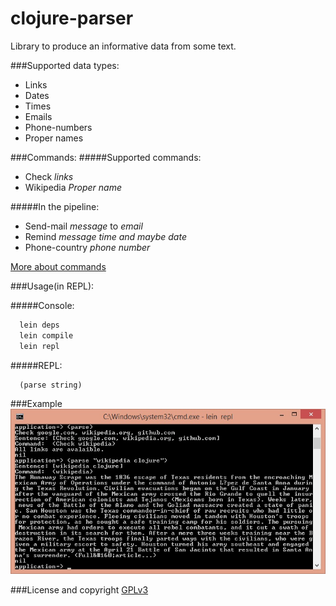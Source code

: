 # clojure-parser
Library to produce an informative data from some text.

###Supported data types:
 - Links
 - Dates
 - Times
 - Emails
 - Phone-numbers
 - Proper names

###Commands:
#####Supported commands:
 - Check *links*
 - Wikipedia *Proper name*
 
#####In the pipeline:
 - Send-mail *message* to *email*
 - Remind *message* *time and maybe date*
 - Phone-country *phone number*

[More about commands][Commands descriptions]

###Usage(in REPL):

#####Console:
``` sh
  lein deps
  lein compile
  lein repl
```
#####REPL:
``` repl
  (parse string)
```

###Example
![example's image alt](https://github.com/Sid1057/clojure-parser/raw/master/doc/cmd-screenshot.jpg)

###License and copyright
[GPLv3]

[GPLv3]: <http://www.github.com/Sid1057/clojure-parser/blob/master/LICENSE.md>
[commands descriptions]: <http://www.github.com/Sid1057/clojure-parser/blob/master/doc/commands-list.md>